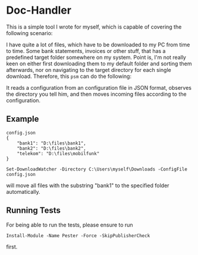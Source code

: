 # Doc-Handler

This is a simple tool I wrote for myself, which is capable of covering the following scenario:

I have quite a lot of files, which have to be downloaded to my PC from time to time. Some bank statements, invoices or other stuff, that has a predefined target folder somewhere on my system. Point is, I'm not really keen on either first downloading them to my default folder and sorting them afterwards, nor on navigating to the target directory for each single download. Therefore, this `psm` can do the following:

It reads a configuration from an configuration file in JSON format, observes the directory you tell him, and then moves incoming files according to the configuration.

## Example

```
config.json
{
    "bank1": "D:\files\bank1",
    "bank2": "D:\files\bank2",
    "telekom": "D:\files\mobilfunk"
}
```

```
Set-DownloadWatcher -Directory C:\Users\myself\Downloads -ConfigFile config.json
```

will move all files with the substring "bank1" to the specified folder automatically.

## Running Tests

For being able to run the tests, please ensure to run

```
Install-Module -Name Pester -Force -SkipPublisherCheck
```

first.